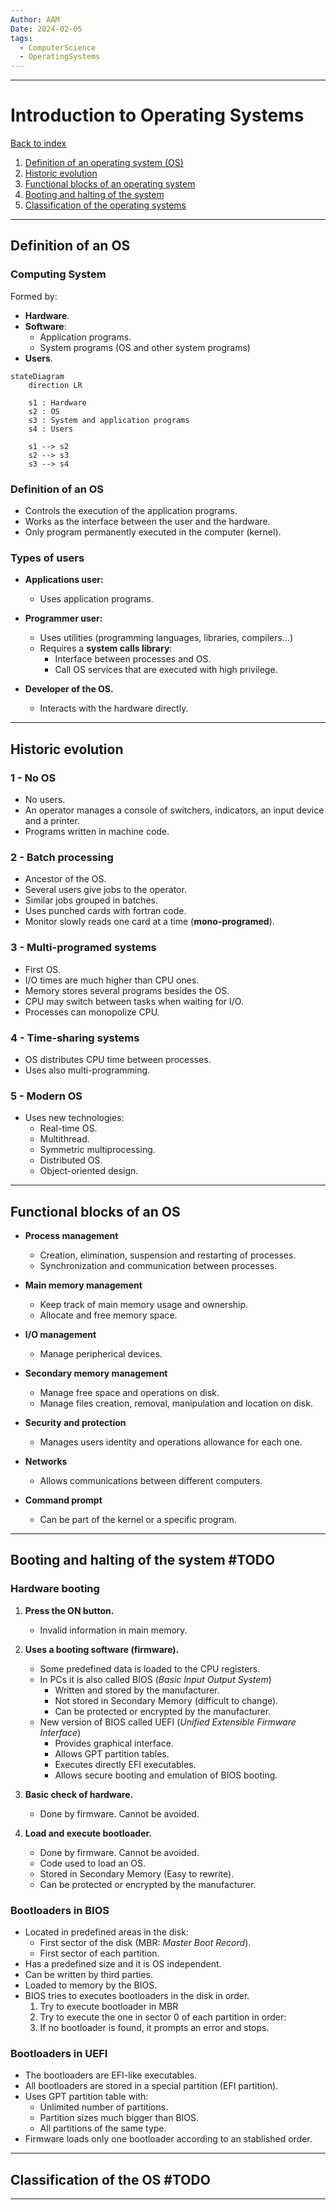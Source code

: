 ```yaml
---
Author: AAM
Date: 2024-02-05
tags:
  - ComputerScience
  - OperatingSystems
---
```

---
# Introduction to Operating Systems

[Back to index](../OS.md)

1. [Definition of an operating system (OS)](#definition-of-an-os)
2. [Historic evolution](#historic-evolution)
3. [Functional blocks of an operating system](#functional-blocks-of-an-os)
4. [Booting and halting of the system](#booting-and-halting-of-the-system)
5. [Classification of the operating systems](#Classification-of-the-os)

---

## Definition of an OS

### Computing System

Formed by:
- **Hardware**.
- **Software**:
	- Application programs.
	- System programs (OS and other system programs)
- **Users**.

```mermaid
stateDiagram
	direction LR

	s1 : Hardware
	s2 : OS
	s3 : System and application programs
	s4 : Users
	
	s1 --> s2
	s2 --> s3
	s3 --> s4
```

### Definition of an OS

- Controls the execution of the application programs.
- Works as the interface between the user and the hardware.
- Only program permanently executed in the computer (kernel).

### Types of users

- **Applications user:**
	- Uses application programs.

- **Programmer user:**
	- Uses utilities (programming languages, libraries, compilers...)
	- Requires a **system calls library**:
		- Interface between processes and OS.
		- Call OS services that are executed with high privilege.

- **Developer of the OS.**
	- Interacts with the hardware directly.

---
## Historic evolution

### 1 - No OS
- No users.
- An operator manages a console of switchers, indicators, an input device and a printer.
- Programs written in machine code.

### 2 - Batch processing
- Ancestor of the OS.
- Several users give jobs to the operator.
- Similar jobs grouped in batches.
- Uses punched cards with fortran code.
- Monitor slowly reads one card at a time (**mono-programed**).

### 3 - Multi-programed systems
- First OS.
- I/O times are much higher than CPU ones.
- Memory stores several programs besides the OS.
- CPU may switch between tasks when waiting for I/O.
- Processes can monopolize CPU.

### 4 - Time-sharing systems
- OS distributes CPU time between processes.
- Uses also multi-programming.

### 5 - Modern OS
- Uses new technologies:
	- Real-time OS.
	- Multithread.
	- Symmetric multiprocessing.
	- Distributed OS.
	- Object-oriented design.

---
## Functional blocks of an OS

- **Process management**
	- Creation, elimination, suspension and restarting of processes.
	- Synchronization and communication between processes.

- **Main memory management**
	- Keep track of main memory usage and ownership.
	- Allocate and free memory space.

- **I/O management**
	- Manage peripherical devices.

- **Secondary memory management**
	- Manage free space and operations on disk.
	- Manage files creation, removal, manipulation and location on disk.

- **Security and protection**
	- Manages users identity and operations allowance for each one.

- **Networks**
	- Allows communications between different computers.

- **Command prompt**
	- Can be part of the kernel or a specific program.

---
## Booting and halting of the system #TODO

### Hardware booting

1. **Press the ON button.**
	- Invalid information in main memory.

2. **Uses a booting software (firmware).**
	- Some predefined data is loaded to the CPU registers.
	- In PCs it is also called BIOS (*Basic Input Output System*)
		- Written and stored by the manufacturer.
		- Not stored in Secondary Memory (difficult to change).
		- Can be protected or encrypted by the manufacturer.
	- New version of BIOS called UEFI (*Unified Extensible Firmware Interface*)
		- Provides graphical interface.
		- Allows GPT partition tables.
		- Executes directly EFI executables.
		- Allows secure booting and emulation of BIOS booting.

3. **Basic check of hardware.**
	- Done by firmware. Cannot be avoided.

4. **Load and execute bootloader.**
	- Done by firmware. Cannot be avoided.
	- Code used to load an OS.
	- Stored in Secondary Memory (Easy to rewrite).
	- Can be protected or encrypted by the manufacturer.

### Bootloaders in BIOS

- Located in predefined areas in the disk:
	- First sector of the disk (MBR: *Master Boot Record*).
	- First sector of each partition.
- Has a predefined size and it is OS independent.
- Can be written by third parties.
- Loaded to memory by the BIOS.
- BIOS tries to executes bootloaders in the disk in order.
	1. Try to execute bootloader in MBR
	2. Try to execute the one in sector 0 of each partition in order:
	3. If no bootloader is found, it prompts an error and stops.

### Bootloaders in UEFI

- The bootloaders are EFI-like executables.
- All bootloaders are stored in a special partition (EFI partition).
- Uses GPT partition table with:
	- Unlimited number of partitions.
	- Partition sizes much bigger than BIOS.
	- All partitions of the same type.
- Firmware loads only one bootloader according to an stablished order.

---
## Classification of the OS #TODO


---
